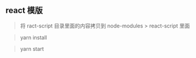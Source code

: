 ## react 模版

> 将 ract-script 目录里面的内容拷贝到 node-modules > react-script 里面

> yarn install 

> yarn start